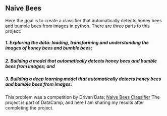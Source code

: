 ## Naive Bees

Here the goal is to create a classifier that automatically detects honey bees and bumble bees from images in python. There are three parts to this project:

##### 1. Exploring the data: loading, transforming and understanding the images of honey bees and bumble bees;

##### 2. Building a model that automatically detects honey bees and bumble bees from images; and

##### 3. Building a deep learning model that automatically detects honey bees and bumble bees from images.

This problem was a competition by Driven Data: [Naive Bees Classifier](https://www.drivendata.org/competitions/8/)
The project is part of DataCamp, and here I am sharing my results after completing the project.

